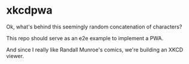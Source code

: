 # xkcdpwa

Ok, what's behind this seemingly random concatenation of characters?

This repo should serve as an e2e example to implement a PWA.

And since I really like Randall Munroe's comics, we're building an XKCD viewer.
